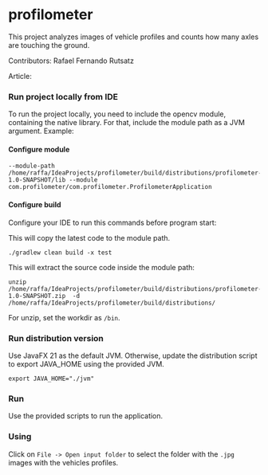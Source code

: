 # profilometer

This project analyzes images of vehicle profiles and counts how many axles are touching the ground.

Contributors:
Rafael Fernando Rutsatz

Article:

### Run project locally from IDE

To run the project locally, you need to include the opencv module,
containing the native library. For that, include the module path
as a JVM argument. Example:

#### Configure module
```
--module-path /home/raffa/IdeaProjects/profilometer/build/distributions/profilometer-1.0-SNAPSHOT/lib --module com.profilometer/com.profilometer.ProfilometerApplication
```

#### Configure build

Configure your IDE to run this commands before program start:

This will copy the latest code to the module path.

`./gradlew clean build -x test`

This will extract the source code inside the module path:

```
unzip /home/raffa/IdeaProjects/profilometer/build/distributions/profilometer-1.0-SNAPSHOT.zip  -d /home/raffa/IdeaProjects/profilometer/build/distributions/ 
```

For unzip, set the workdir as `/bin`.

### Run distribution version

Use JavaFX 21 as the default JVM. Otherwise, update the distribution script to
export JAVA_HOME using the provided JVM.

`export JAVA_HOME="./jvm"`

### Run

Use the provided scripts to run the application.

### Using

Click on `File -> Open input folder` to select the folder with the `.jpg` images
with the vehicles profiles.


